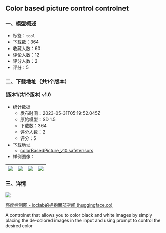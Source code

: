 ## Color based picture control controlnet
### 一、模型概述

- 标签：`tool`
- 下载数：364
- 收藏人数：60
- 评论人数：12
- 评分人数：2
- 评分：5

### 二、下载地址（共1个版本）

#### [版本1/共1个版本] v1.0

- 统计数据
  - 发布时间：2023-05-31T05:19:52.045Z
  - 原始模型：SD 1.5
  - 下载数：364
  - 评分人数：2
  - 评分：5
- 下载地址
  - [colorBasedPicture_v10.safetensors](https://civitai.com/api/download/models/85997)
- 样例图像：

| <img src="https://image.civitai.com/xG1nkqKTMzGDvpLrqFT7WA/00950c13-d355-4b52-bb52-3dea86c85e27/width=450/976994.jpeg" /> | <img src="https://image.civitai.com/xG1nkqKTMzGDvpLrqFT7WA/815c15fb-a5b3-465c-b9b5-b940db3fac96/width=450/976991.jpeg" /> | <img src="https://image.civitai.com/xG1nkqKTMzGDvpLrqFT7WA/8b3eb0ed-1ea8-44d3-8d91-a66cd82970c7/width=450/976993.jpeg" /> | <img src="https://image.civitai.com/xG1nkqKTMzGDvpLrqFT7WA/c0e2ed8f-d4d3-48b1-91a4-8e380dca3b15/width=450/976992.jpeg" /> |
| ---- | ---- | ---- | ---- |


### 三、详情
<p><img src="https://image.civitai.com/xG1nkqKTMzGDvpLrqFT7WA/de314c89-f7e3-42a1-9b8b-a0af5a225fbb/width=525/de314c89-f7e3-42a1-9b8b-a0af5a225fbb.jpeg" /></p><p><a target="_blank" rel="ugc" href="https://huggingface.co/spaces/ioclab/brightness-controlnet">亮度控制网 - ioclab的拥抱面部空间 (</a><a target="_blank" rel="ugc" href="http://huggingface.co">huggingface.co</a><a target="_blank" rel="ugc" href="https://huggingface.co/spaces/ioclab/brightness-controlnet">)</a></p><p>A controlnet that allows you to color black and white images by simply placing the de-colored images in the input and using prompt to control the desired color</p>